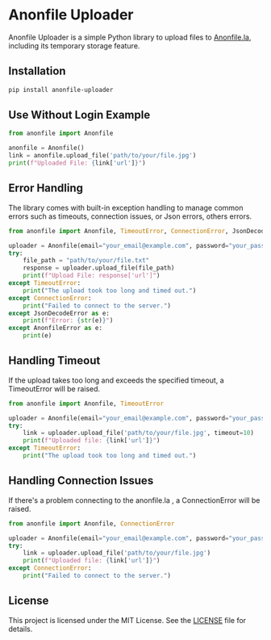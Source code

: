 # Anonfile Uploader 
Anonfile Uploader is a simple Python library to upload files to [Anonfile.la](https://www.anonfile.la), including its temporary storage feature.

## Installation
```bash
pip install anonfile-uploader
```

## Use Without Login Example
```python
from anonfile import Anonfile

anonfile = Anonfile()
link = anonfile.upload_file('path/to/your/file.jpg')
print(f"Uploaded File: {link['url']}")
```

## Error Handling
The library comes with built-in exception handling to manage common errors such as timeouts, connection issues, or Json errors, others errors.
```python
from anonfile import Anonfile, TimeoutError, ConnectionError, JsonDecodeError, AnonfileError

uploader = Anonfile(email="your_email@example.com", password="your_password")
try:
    file_path = "path/to/your/file.txt"
    response = uploader.upload_file(file_path)
    print(f"Upload File: response['url']")
except TimeoutError:
    print("The upload took too long and timed out.")
except ConnectionError:
    print("Failed to connect to the server.")
except JsonDecodeError as e:
    print(f"Error: {str(e)}")
except AnonfileError as e:
    print(e)
```

## Handling Timeout
If the upload takes too long and exceeds the specified timeout, a TimeoutError will be raised.
```python
from anonfile import Anonfile, TimeoutError

uploader = Anonfile(email="your_email@example.com", password="your_password")
try:
    link = uploader.upload_file('path/to/your/file.jpg', timeout=10)
    print(f"Uploaded file: {link['url']}")
except TimeoutError:
    print("The upload took too long and timed out.")
```

## Handling Connection Issues
If there's a problem connecting to the anonfile.la , a ConnectionError will be raised.
```python
from anonfile import Anonfile, ConnectionError

uploader = Anonfile(email="your_email@example.com", password="your_password")
try:
    link = uploader.upload_file('path/to/your/file.jpg')
    print(f"Uploaded file: {link['url']}")
except ConnectionError:
    print("Failed to connect to the server.")
```

## License

This project is licensed under the MIT License. See the [LICENSE](LICENSE) file for details.
